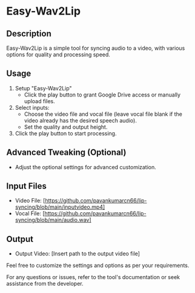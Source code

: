 # Easy-Wav2Lip

## Description
Easy-Wav2Lip is a simple tool for syncing audio to a video, with various options for quality and processing speed.

## Usage
1. Setup "Easy-Wav2Lip"
   - Click the play button to grant Google Drive access or manually upload files.
2. Select inputs:
   - Choose the video file and vocal file (leave vocal file blank if the video already has the desired speech audio).
   - Set the quality and output height.
3. Click the play button to start processing.

## Advanced Tweaking (Optional)
- Adjust the optional settings for advanced customization.

## Input Files
- Video File: [https://github.com/pavankumarcn66/lip-syncing/blob/main/inputvideo.mp4]
- Vocal File: [https://github.com/pavankumarcn66/lip-syncing/blob/main/audio.wav]

## Output
- Output Video: [Insert path to the output video file]

Feel free to customize the settings and options as per your requirements.

For any questions or issues, refer to the tool's documentation or seek assistance from the developer.
